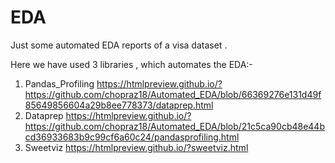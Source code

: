 # EDA
Just some automated EDA reports of a visa dataset .

Here we have used 3 libraries , which automates the EDA:-
1) Pandas_Profiling
https://htmlpreview.github.io/?https://github.com/chopraz18/Automated_EDA/blob/66369276e131d49f85649856604a29b8ee778373/dataprep.html
2) Dataprep
https://htmlpreview.github.io/?https://github.com/chopraz18/Automated_EDA/blob/21c5ca90cb48e44bcd36933683b9c99cf6a60c24/pandasprofiling.html
3) Sweetviz
https://htmlpreview.github.io/?sweetviz.html
